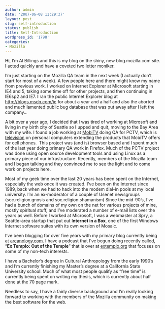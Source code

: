 ```yaml
---
author: admin
date: '2007-06-08 11:29:37'
layout: post
slug: self-introduction
status: publish
title: Self-Introduction
wordpress_id: '1798'
categories:
- Mozilla
---
```


<p class="entrybody">Hi, I’m Al Billings and this is my blog on the shiny, new blog.mozilla.com site. I acted quickly and have a coveted two letter moniker.</p>
I’m just starting on the Mozilla QA team in the next week (I actually don’t start for most of a week). A few people here and there might know my name from previous work. I worked on Internet Explorer at Microsoft starting in IE4 and 5, taking some time off for other projects, and then continuing in IE6sp2 and IE7. I ran the public Internet Explorer blog at <a href="http://blogs.msdn.com/ie">http://blogs.msdn.com/ie</a> for about a year and a half and also the aborted and much lamented public bug database that was put away after I left the company…

A bit over a year ago, I decided that I was tired of working at Microsoft and living in my birth city of Seattle so I upped and quit, moving to the Bay Area with my wife. I found a job working at <a href="http://www.mobitv.com/">MobiTV</a> doing QA for PCTV, which is <a href="http://att.mobitv.com/">television</a> on personal computers extending the products that MobiTV offers for cell phones.  This project was (and is) browser based and I spent much of the last year doing primary QA work in Firefox. Much of the PCTV project was done using open source development tools and using Linux as a primary piece of our infrastructure. Recently, members of the Mozilla team and I began talking and they convinced me to see the light and to come work on projects here.

Most of my geek time over the last 20 years has been spent on the Internet, especially the web once it was created. I’ve been on the Internet since 1989, back when we had to hack into the modem dial-in pools at my local university. I’m an ex-moderator of a couple of Usenet newsgroups (soc.religion.gnosis and soc.religion.shamanism) Since the mid-90’s, I’ve had a bunch of domains of my own on the net for various projects of mine, mostly spiritual stuff, and I’ve moderated a number of e-mail lists over the years as well. Before I worked at Microsoft, I was a webmaster at Spry, a Seattle-area startup that put out <strong>Internet in a Box</strong>, one of the first Windows Internet software suites with its own version of Mosaic.

I’ve been blogging for over five years with my primary blog currently being at <a href="/">arcanology.com</a>. I have a podcast that I’ve begun doing recently called, “<strong>Ex Templo: Out of the Temple</strong>” that is over at <a href="http://www.extemplo.org/">extemplo.org</a> that focuses on some of my non-tech interests.

I have a Bachelor’s degree in Cultural Anthropology from the early 1990’s and I’m currently finishing my Master’s degree at a California State University school. Much of what most people qualify as “free time” is currently being spent on writing my thesis, which is currently about half done at the 70 page mark.

Needless to say, I have a fairly diverse background and I’m really looking forward to working with the members of the Mozilla community on making the best software for the web.
